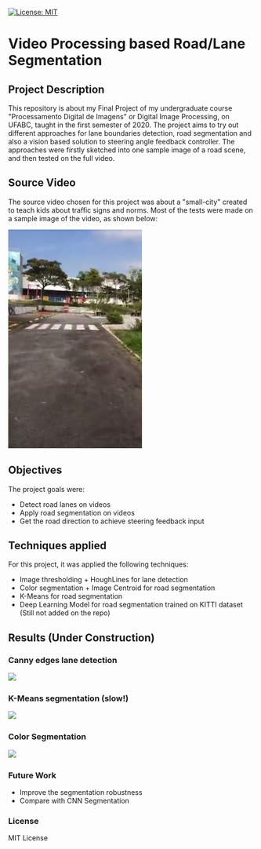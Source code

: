 [![License: MIT](https://img.shields.io/badge/License-MIT-yellow.svg)](https://opensource.org/licenses/MIT)
#  Video Processing based Road/Lane Segmentation  

## Project Description

This repository is about my Final Project of my undergraduate course "Processamento Digital de Imagens" or Digital Image Processing, on UFABC, taught in the first semester of 2020. The project aims to try out different approaches for lane boundaries detection, road segmentation and also a vision based solution to steering angle feedback controller. The approaches were firstly sketched into one sample image of a road scene, and then tested on the full video.

## Source Video

The source video chosen for this project was about a "small-city" created to teach kids about traffic signs and norms. Most of the tests were made on a sample image of the video, as shown below:

![Testing Image](pista.png)

## Objectives

The project goals were:
- Detect road lanes on videos
- Apply road segmentation on videos
- Get the road direction to achieve steering feedback input

## Techniques applied

For this project, it was applied the following techniques:

- Image thresholding + HoughLines for lane detection
- Color segmentation + Image Centroid for road segmentation
- K-Means for road segmentation 
- Deep Learning Model for road segmentation trained on KITTI dataset (Still not added on the repo)

## Results (Under Construction)

### Canny edges lane detection
<img src="docs/lane_tresholding.gif" width="300"/>

### K-Means segmentation (slow!)
<img src="docs/kmeans_segmentation.gif" width="600"/>

### Color Segmentation
<img src="docs/color_segmentation.gif" width="300"/>

### Future Work

-  Improve the segmentation robustness
- Compare with CNN Segmentation 
### License

MIT License
